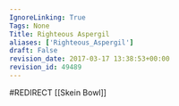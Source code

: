 ```yaml
---
IgnoreLinking: True
Tags: None
Title: Righteous Aspergil
aliases: ['Righteous_Aspergil']
draft: False
revision_date: 2017-03-17 13:38:53+00:00
revision_id: 49489
---
```


#REDIRECT [[Skein Bowl]]
